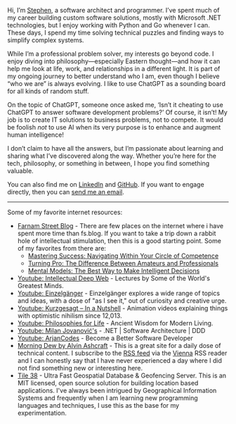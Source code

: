 
Hi, I’m [Stephen](mailto:stephen+blog@slmcmahon.com), a software architect and programmer. I’ve spent much of my career building custom software solutions, mostly with Microsoft .NET technologies, but I enjoy working with Python and Go whenever I can. These days, I spend my time solving technical puzzles and finding ways to simplify complex systems.

While I’m a professional problem solver, my interests go beyond code. I enjoy diving into philosophy—especially Eastern thought—and how it can help me look at life, work, and relationships in a different light. It is part of my ongoing journey to better understand who I am, even though I believe “who we are” is always evolving. I like to use ChatGPT as a sounding board for all kinds of random stuff.

On the topic of ChatGPT, someone once asked me, ‘Isn’t it cheating to use ChatGPT to answer software development problems?’ Of course, it isn’t! My job is to create IT solutions to business problems, not to compete. It would be foolish _not_ to use AI when its very purpose is to enhance and augment human intelligence!

I don’t claim to have all the answers, but I’m passionate about learning and sharing what I’ve discovered along the way. Whether you’re here for the tech, philosophy, or something in between, I hope you find something valuable.

You can also find me on [LinkedIn](https://www.linkedin.com/in/slmcmahon/) and [GitHub](https://github.com/slmcmahon).  If you want to engage directly, then you can [send me an email](mailto:stephen+blog@slmcmahon.com).

---

Some of my favorite internet resources:

- [Farnam Street Blog](https://fs.blog/blog) - There are few places on the internet where i have spent more time than fs.blog.  If you want to take a trip down a rabbit hole of intellectual stimulation, then this is a good starting point.  Some of my favorites from there are:
	- [Mastering Success: Navigating Within Your Circle of Competence](https://fs.blog/circle-of-competence/) 
	- [Turning Pro: The Difference Between Amateurs and Professionals](https://fs.blog/amateurs-professionals/)
	- [Mental Models: The Best Way to Make Intelligent Decisions](https://fs.blog/mental-models/)
- [Youtube: Intellectual Deep Web](https://www.youtube.com/@IntellectualDeepWeb) - Lectures by Some of the World's Greatest Minds.
- [Youtube: Einzelgänger](https://www.youtube.com/@Einzelg%C3%A4nger) - Einzelgänger explores a wide range of topics and ideas, with a dose of "as I see it," out of curiosity and creative urge.
- [Youtube: Kurzgesagt – In a Nutshell](https://www.youtube.com/@kurzgesagt) - Animation videos explaining things with optimistic nihilism since 12,013.
- [Youtube: Philosophies for Life](https://www.youtube.com/@PhilosophiesforLife) - Ancient Wisdom for Modern Living.
- [Youtube: Milan Jovanović's](https://www.youtube.com/@MilanJovanovicTech) - .NET \| Software Architecture \| DDD
- [Youtube: ArjanCodes](https://www.youtube.com/@ArjanCodes) - Become a Better Software Developer
- [Morning Dew by Alvin Ashcraft](https://www.alvinashcraft.com/) - This is a great site for a daily dose of technical content.  I subscribe to the [RSS feed](https://www.alvinashcraft.com/feed/) via the [Vienna](https://www.vienna-rss.com/) RSS reader and I can honestly say that I have never experienced a day where I did not find something new or interesting here.  
- [Tile 38](https://tile38.com/) - Ultra Fast Geospatial Database & Geofencing Server.  This is an MIT licensed, open source solution for building location based applications. I've always been intrigued by Geographical Information Systems and frequently when I am learning new programming languages and techniques, I use this as the base for my experimentation.